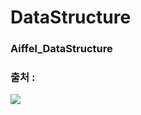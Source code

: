 # DataStructure

### Aiffel_DataStructure

### 출처 : 

![](https://search.pstatic.net/sunny/?src=https%3A%2F%2Fimage.aladin.co.kr%2Fproduct%2F26245%2F24%2Fcover500%2Fk572738386_1.jpg&type=sc960_832)
